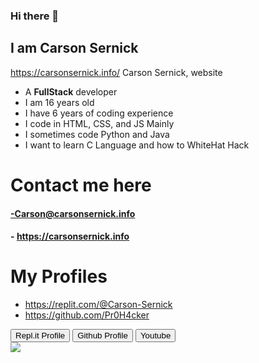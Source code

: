 ### Hi there 👋
## I am Carson Sernick
https://carsonsernick.info/
Carson Sernick, website
- A **FullStack** developer
- I am 16 years old
- I have 6 years of coding experience
- I code in HTML, CSS, and JS Mainly
- I sometimes code Python and Java
- I want to learn C Language and how to WhiteHat Hack




# Contact me here

#### -Carson@carsonsernick.info
#### - https://carsonsernick.info

# My Profiles
- https://replit.com/@Carson-Sernick
- https://github.com/Pr0H4cker


<div style="align:center;">
  <a href="https://replit.com/@Carson-Sernick"><button class="button-9" role="button">Repl.it Profile</button></a>
<a href="https://github.com/Pr0H4cker"><button class="button-9" role="button">Github Profile</button></a>
<a href="https://www.youtube.com/channel/UC1x-CCdqiFDSzI3J72f914w"><button class="button-9" role="button">Youtube</button></a>


</div>

<img src="https://github-readme-stats.vercel.app/api?username=Pr0H4cker&&show_icons=true&title_color=ffffff&icon_color=bb2acf&text_color=daf7dc&bg_color=151515" />
